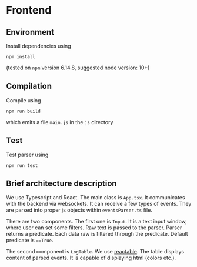 # Frontend

## Environment
Install dependencies using 
```
npm install
```
(tested on `npm` version 6.14.8, suggested node version: 10+)

## Compilation
Compile using 
```
npm run build
```
which emits a file `main.js` in the `js` directory

## Test
Test parser using 
```
npm run test
```

## Brief architecture description
We use Typescript and React. The main class is `App.tsx`. It communicates with the backend via websockets. It can receive a few types of events. They are parsed into proper js objects within `eventsParser.ts` file.

There are two components. The first one is `Input`. It is a text input window, where user can set some filters. Raw text is passed to the parser. Parser returns a predicate. Each data raw is filtered through the predicate. Default predicate is `==True`.

The second component is `LogTable`. We use [reactable](https://github.com/glittershark/reactable). The table displays content of parsed events. It is capable of displaying html (colors etc.). 
